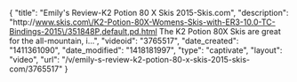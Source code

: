 {
    "title": "Emily's Review-K2 Potion 80 X Skis 2015-Skis.com",
    "description": "http:\/\/www.skis.com\/K2-Potion-80X-Womens-Skis-with-ER3-10.0-TC-Bindings-2015\/351848P,default,pd.html The K2 Potion 80X Skis are great for the all-mountain, i...",
    "videoid": "3765517",
    "date_created": "1411361090",
    "date_modified": "1418181997",
    "type": "captivate",
    "layout": "video",
    "url": "\/v\/emily-s-review-k2-potion-80-x-skis-2015-skis-com\/3765517"
}